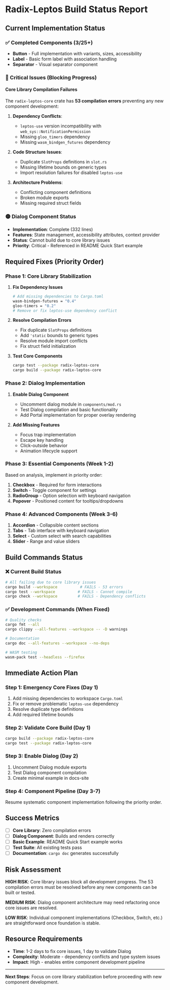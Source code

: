# Radix-Leptos Build Status Report

## Current Implementation Status

### ✅ Completed Components (3/25+)
- **Button** - Full implementation with variants, sizes, accessibility
- **Label** - Basic form label with association handling  
- **Separator** - Visual separator component

### 🔴 Critical Issues (Blocking Progress)

#### Core Library Compilation Failures
The `radix-leptos-core` crate has **53 compilation errors** preventing any new component development:

1. **Dependency Conflicts**:
   - `leptos-use` version incompatibility with `web_sys::NotificationPermission`
   - Missing `gloo_timers` dependency
   - Missing `wasm_bindgen_futures` dependency

2. **Code Structure Issues**:
   - Duplicate `SlotProps` definitions in `slot.rs`
   - Missing lifetime bounds on generic types
   - Import resolution failures for disabled `leptos-use`

3. **Architecture Problems**:
   - Conflicting component definitions
   - Broken module exports
   - Missing required struct fields

### 🟡 Dialog Component Status
- **Implementation**: Complete (332 lines)
- **Features**: State management, accessibility attributes, context provider
- **Status**: Cannot build due to core library issues
- **Priority**: Critical - Referenced in README Quick Start example

## Required Fixes (Priority Order)

### Phase 1: Core Library Stabilization
1. **Fix Dependency Issues**
   ```bash
   # Add missing dependencies to Cargo.toml
   wasm-bindgen-futures = "0.4"
   gloo-timers = "0.2"
   # Remove or fix leptos-use dependency conflict
   ```

2. **Resolve Compilation Errors**
   - Fix duplicate `SlotProps` definitions
   - Add `'static` bounds to generic types
   - Resolve module import conflicts
   - Fix struct field initialization

3. **Test Core Components**
   ```bash
   cargo test --package radix-leptos-core
   cargo build --package radix-leptos-core
   ```

### Phase 2: Dialog Implementation
1. **Enable Dialog Component**
   - Uncomment dialog module in `components/mod.rs`
   - Test Dialog compilation and basic functionality
   - Add Portal implementation for proper overlay rendering

2. **Add Missing Features**
   - Focus trap implementation
   - Escape key handling
   - Click-outside behavior
   - Animation lifecycle support

### Phase 3: Essential Components (Week 1-2)
Based on analysis, implement in priority order:

1. **Checkbox** - Required for form interactions
2. **Switch** - Toggle component for settings
3. **RadioGroup** - Option selection with keyboard navigation
4. **Popover** - Positioned content for tooltips/dropdowns

### Phase 4: Advanced Components (Week 3-6)
1. **Accordion** - Collapsible content sections
2. **Tabs** - Tab interface with keyboard navigation
3. **Select** - Custom select with search capabilities
4. **Slider** - Range and value sliders

## Build Commands Status

### ❌ Current Build Status
```bash
# All failing due to core library issues
cargo build --workspace          # FAILS - 53 errors
cargo test --workspace          # FAILS - Cannot compile
cargo check --workspace         # FAILS - Dependency conflicts
```

### ✅ Development Commands (When Fixed)
```bash
# Quality checks
cargo fmt --all
cargo clippy --all-features --workspace -- -D warnings

# Documentation
cargo doc --all-features --workspace --no-deps

# WASM testing  
wasm-pack test --headless --firefox
```

## Immediate Action Plan

### Step 1: Emergency Core Fixes (Day 1)
1. Add missing dependencies to workspace `Cargo.toml`
2. Fix or remove problematic `leptos-use` dependency
3. Resolve duplicate type definitions
4. Add required lifetime bounds

### Step 2: Validate Core Build (Day 1)
```bash
cargo build --package radix-leptos-core
cargo test --package radix-leptos-core  
```

### Step 3: Enable Dialog (Day 2)
1. Uncomment Dialog module exports
2. Test Dialog component compilation
3. Create minimal example in docs-site

### Step 4: Component Pipeline (Day 3-7)
Resume systematic component implementation following the priority order.

## Success Metrics

- [ ] **Core Library**: Zero compilation errors
- [ ] **Dialog Component**: Builds and renders correctly  
- [ ] **Basic Example**: README Quick Start example works
- [ ] **Test Suite**: All existing tests pass
- [ ] **Documentation**: `cargo doc` generates successfully

## Risk Assessment

**HIGH RISK**: Core library issues block all development progress. The 53 compilation errors must be resolved before any new components can be built or tested.

**MEDIUM RISK**: Dialog component architecture may need refactoring once core issues are resolved.

**LOW RISK**: Individual component implementations (Checkbox, Switch, etc.) are straightforward once foundation is stable.

## Resource Requirements

- **Time**: 1-2 days to fix core issues, 1 day to validate Dialog
- **Complexity**: Moderate - dependency conflicts and type system issues
- **Impact**: High - enables entire component development pipeline

---

**Next Steps**: Focus on core library stabilization before proceeding with new component development.
